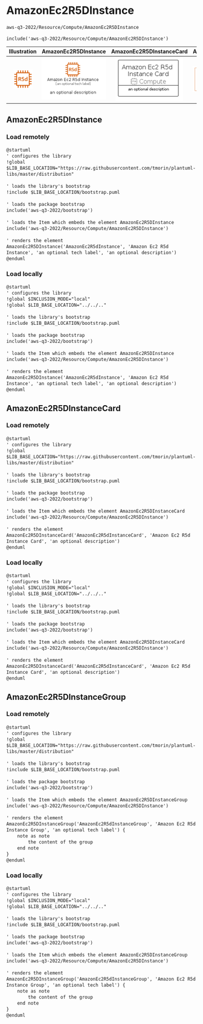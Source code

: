 # AmazonEc2R5DInstance


```text
aws-q3-2022/Resource/Compute/AmazonEc2R5DInstance
```

```text
include('aws-q3-2022/Resource/Compute/AmazonEc2R5DInstance')
```



| Illustration | AmazonEc2R5DInstance | AmazonEc2R5DInstanceCard | AmazonEc2R5DInstanceGroup |
| :---: | :---: | :---: | :---: |
| ![illustration for Illustration](../../../aws-q3-2022/Resource/Compute/AmazonEc2R5DInstance.png) | ![illustration for AmazonEc2R5DInstance](../../../aws-q3-2022/Resource/Compute/AmazonEc2R5DInstance.Local.png) | ![illustration for AmazonEc2R5DInstanceCard](../../../aws-q3-2022/Resource/Compute/AmazonEc2R5DInstanceCard.Local.png) | ![illustration for AmazonEc2R5DInstanceGroup](../../../aws-q3-2022/Resource/Compute/AmazonEc2R5DInstanceGroup.Local.png) |




## AmazonEc2R5DInstance

### Load remotely
```plantuml
@startuml
' configures the library
!global $LIB_BASE_LOCATION="https://raw.githubusercontent.com/tmorin/plantuml-libs/master/distribution"

' loads the library's bootstrap
!include $LIB_BASE_LOCATION/bootstrap.puml

' loads the package bootstrap
include('aws-q3-2022/bootstrap')

' loads the Item which embeds the element AmazonEc2R5DInstance
include('aws-q3-2022/Resource/Compute/AmazonEc2R5DInstance')

' renders the element
AmazonEc2R5DInstance('AmazonEc2R5dInstance', 'Amazon Ec2 R5d Instance', 'an optional tech label', 'an optional description')
@enduml
```

### Load locally
```plantuml
@startuml
' configures the library
!global $INCLUSION_MODE="local"
!global $LIB_BASE_LOCATION="../../.."

' loads the library's bootstrap
!include $LIB_BASE_LOCATION/bootstrap.puml

' loads the package bootstrap
include('aws-q3-2022/bootstrap')

' loads the Item which embeds the element AmazonEc2R5DInstance
include('aws-q3-2022/Resource/Compute/AmazonEc2R5DInstance')

' renders the element
AmazonEc2R5DInstance('AmazonEc2R5dInstance', 'Amazon Ec2 R5d Instance', 'an optional tech label', 'an optional description')
@enduml
```

## AmazonEc2R5DInstanceCard

### Load remotely
```plantuml
@startuml
' configures the library
!global $LIB_BASE_LOCATION="https://raw.githubusercontent.com/tmorin/plantuml-libs/master/distribution"

' loads the library's bootstrap
!include $LIB_BASE_LOCATION/bootstrap.puml

' loads the package bootstrap
include('aws-q3-2022/bootstrap')

' loads the Item which embeds the element AmazonEc2R5DInstanceCard
include('aws-q3-2022/Resource/Compute/AmazonEc2R5DInstance')

' renders the element
AmazonEc2R5DInstanceCard('AmazonEc2R5dInstanceCard', 'Amazon Ec2 R5d Instance Card', 'an optional description')
@enduml
```

### Load locally
```plantuml
@startuml
' configures the library
!global $INCLUSION_MODE="local"
!global $LIB_BASE_LOCATION="../../.."

' loads the library's bootstrap
!include $LIB_BASE_LOCATION/bootstrap.puml

' loads the package bootstrap
include('aws-q3-2022/bootstrap')

' loads the Item which embeds the element AmazonEc2R5DInstanceCard
include('aws-q3-2022/Resource/Compute/AmazonEc2R5DInstance')

' renders the element
AmazonEc2R5DInstanceCard('AmazonEc2R5dInstanceCard', 'Amazon Ec2 R5d Instance Card', 'an optional description')
@enduml
```

## AmazonEc2R5DInstanceGroup

### Load remotely
```plantuml
@startuml
' configures the library
!global $LIB_BASE_LOCATION="https://raw.githubusercontent.com/tmorin/plantuml-libs/master/distribution"

' loads the library's bootstrap
!include $LIB_BASE_LOCATION/bootstrap.puml

' loads the package bootstrap
include('aws-q3-2022/bootstrap')

' loads the Item which embeds the element AmazonEc2R5DInstanceGroup
include('aws-q3-2022/Resource/Compute/AmazonEc2R5DInstance')

' renders the element
AmazonEc2R5DInstanceGroup('AmazonEc2R5dInstanceGroup', 'Amazon Ec2 R5d Instance Group', 'an optional tech label') {
    note as note
        the content of the group
    end note
}
@enduml
```

### Load locally
```plantuml
@startuml
' configures the library
!global $INCLUSION_MODE="local"
!global $LIB_BASE_LOCATION="../../.."

' loads the library's bootstrap
!include $LIB_BASE_LOCATION/bootstrap.puml

' loads the package bootstrap
include('aws-q3-2022/bootstrap')

' loads the Item which embeds the element AmazonEc2R5DInstanceGroup
include('aws-q3-2022/Resource/Compute/AmazonEc2R5DInstance')

' renders the element
AmazonEc2R5DInstanceGroup('AmazonEc2R5dInstanceGroup', 'Amazon Ec2 R5d Instance Group', 'an optional tech label') {
    note as note
        the content of the group
    end note
}
@enduml
```

